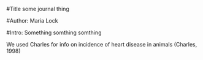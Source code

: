 #Title
some journal thing 

#Author: 
Maria Lock

#Intro:
Something somthing somthing

We used Charles for info on incidence of heart disease in animals (Charles, 1998)

